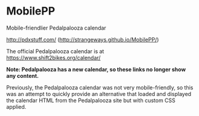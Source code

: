 # MobilePP

Mobile-friendlier Pedalpalooza calendar

http://pdxstuff.com/ (http://strangeways.github.io/MobilePP/)

The official Pedalpalooza calendar is at https://www.shift2bikes.org/calendar/

**Note: Pedalpalooza has a new calendar, so these links no longer show any content.**

Previously, the Pedalpalooza calendar was not very mobile-friendly, so this was an attempt to quickly provide an alternative that loaded and displayed the calendar HTML from the Pedalpalooza site but with custom CSS applied.
